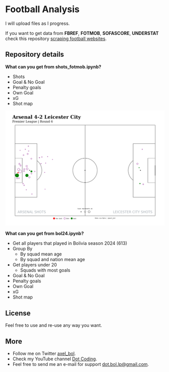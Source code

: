 # Football Analysis

I will upload files as I progress.

If you want to get data from **FBREF**, **FOTMOB**, **SOFASCORE**, **UNDERSTAT** check this repository [scraping football websites](https://github.com/axelbol/scraping-football-sites).

## Repository details

__What can you get from shots_fotmob.ipynb?__

- Shots
- Goal & No Goal
- Penalty goals
- Own Goal
- xG
- Shot map

![shotmap](https://github.com/axelbol/football-analysis/blob/main/images/image.png?raw=true)

__What can you get from bol24.ipynb?__

- Get all players that played in Bolivia season 2024 (613)
- Group By
  - By squad mean age
  - By squad and nation mean age
- Get players under 20
  - Squads with most goals
- Goal & No Goal
- Penalty goals
- Own Goal
- xG
- Shot map

## License

Feel free to use and re-use any way you want.

## More

- Follow me on Twitter [axel_bol](https://x.com/axel_bol).
- Check my YouTube channel [Dot Coding](https://www.youtube.com/@DotCoding).
- Feel free to send me an e-mail for support [dot.bol.lp@gmail.com](mailto:dot.bol.lp@gmail.com).
